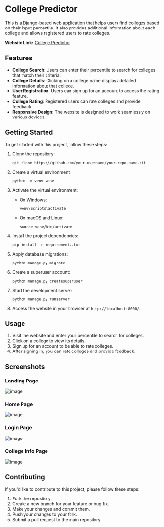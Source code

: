 # College Predictor

This is a Django-based web application that helps users find colleges based on their input percentile. It also provides additional information about each college and allows registered users to rate colleges.

**Website Link:** [College Predictor](https://collagepredictor.pythonanywhere.com/) <!-- Replace with the actual link to your website -->

## Features

- **College Search**: Users can enter their percentile to search for colleges that match their criteria.
- **College Details**: Clicking on a college name displays detailed information about that college.
- **User Registration**: Users can sign up for an account to access the rating feature.
- **College Rating**: Registered users can rate colleges and provide feedback.
- **Responsive Design**: The website is designed to work seamlessly on various devices.

## Getting Started

To get started with this project, follow these steps:

1. Clone the repository:

    ```shell
    git clone https://github.com/your-username/your-repo-name.git
    ```

2. Create a virtual environment:

    ```shell
    python -m venv venv
    ```

3. Activate the virtual environment:

    - On Windows:

        ```shell
        venv\Scripts\activate
        ```

    - On macOS and Linux:

        ```shell
        source venv/bin/activate
        ```

4. Install the project dependencies:

    ```shell
    pip install -r requirements.txt
    ```

5. Apply database migrations:

    ```shell
    python manage.py migrate
    ```

6. Create a superuser account:

    ```shell
    python manage.py createsuperuser
    ```

7. Start the development server:

    ```shell
    python manage.py runserver
    ```

8. Access the website in your browser at `http://localhost:8000/`.

## Usage

1. Visit the website and enter your percentile to search for colleges.
2. Click on a college to view its details.
3. Sign up for an account to be able to rate colleges.
4. After signing in, you can rate colleges and provide feedback.

## Screenshots

### Landing Page

![image](https://github.com/rohit-jadhavv/College_Predictor/assets/98208763/3cc4144f-14fe-43ef-8b74-c6e803fac25c)

### Home Page
![image](https://github.com/rohit-jadhavv/College_Predictor/assets/98208763/55ba414b-43be-449a-9db7-55239534ca3b)


### Login Page

![image](https://github.com/rohit-jadhavv/College_Predictor/assets/98208763/8f17b3b0-e7e5-47fb-9b46-76cb5393e046)

### College Info Page

![image](https://github.com/rohit-jadhavv/College_Predictor/assets/98208763/2a28c3a8-b983-425a-90b0-b05e7a32e782)


## Contributing

If you'd like to contribute to this project, please follow these steps:

1. Fork the repository.
2. Create a new branch for your feature or bug fix.
3. Make your changes and commit them.
4. Push your changes to your fork.
5. Submit a pull request to the main repository.
